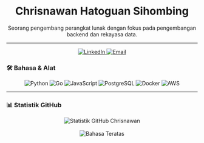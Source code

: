 <div align="center">

# Chrisnawan Hatoguan Sihombing

<p align="center">
  Seorang pengembang perangkat lunak dengan fokus pada pengembangan backend dan rekayasa data.
</p>

---

<div id="socials" align="center">
  <a href="https://www.linkedin.com/in/[(https://www.linkedin.com/in/chrisnawan-sihombing-b02089322/)]">
    <img src="https://img.shields.io/badge/LinkedIn-0077B5?style=for-the-badge&logo=linkedin&logoColor=white" alt="LinkedIn"/>
  </a>
  <a href="mailto:lumbantoruan1910@gmail.com">
    <img src="https://img.shields.io/badge/Email-D14836?style=for-the-badge&logo=gmail&logoColor=white" alt="Email"/>
  </a>
</div>

</div>

### 🛠️ Bahasa & Alat

<p align="center">
  <img src="https://img.shields.io/badge/Python-3776AB?style=for-the-badge&logo=python&logoColor=white" alt="Python">
  <img src="https://img.shields.io/badge/Go-00ADD8?style=for-the-badge&logo=go&logoColor=white" alt="Go">
  <img src="https://img.shields.io/badge/JavaScript-F7DF1E?style=for-the-badge&logo=javascript&logoColor=black" alt="JavaScript">
  <img src="https://img.shields.io/badge/PostgreSQL-4169E1?style=for-the-badge&logo=postgresql&logoColor=white" alt="PostgreSQL">
  <img src="https://img.shields.io/badge/Docker-2496ED?style=for-the-badge&logo=docker&logoColor=white" alt="Docker">
  <img src="https://img.shields.io/badge/Amazon_AWS-232F3E?style=for-the-badge&logo=amazon-aws&logoColor=white" alt="AWS">
</p>

---

### 📊 Statistik GitHub

<p align="center">
  <img align="center" src="https://github-readme-stats.vercel.app/api?username=[USERNAME_GITHUB_ANDA]&show_icons=true&locale=id&theme=tokyonight" alt="Statistik GitHub Chrisnawan" />
  <br/><br/>
  <img align="center" src="https://github-readme-stats.vercel.app/api/top-langs?username=[USERNAME_GITHUB_ANDA]&layout=compact&locale=id&theme=tokyonight" alt="Bahasa Teratas" />
</p>
